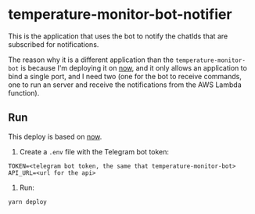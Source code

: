 # temperature-monitor-bot-notifier

This is the application that uses the bot to notify the chatIds that are subscribed for notifications.

The reason why it is a different application than the `temperature-monitor-bot` is because I'm deploying it on [now](https://zeit.co/now), and it only allows an application to bind a single port, and I need two (one for the bot to receive commands, one to run an server and receive the notifications from the AWS Lambda function).

## Run

This deploy is based on [now](https://zeit.co/now).

1. Create a `.env` file with the Telegram bot token:

  ```
  TOKEN=<telegram bot token, the same that temperature-monitor-bot>
  API_URL=<url for the api>
  ```

1. Run:

  ```
  yarn deploy
  ```
